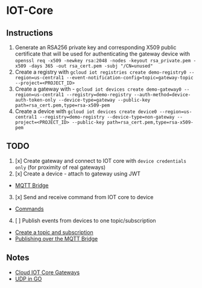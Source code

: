 # IOT-Core

## Instructions
1. Generate an RSA256 private key and corresponding X509 public certificate that will be used for authenticating the gateway device with `openssl req -x509 -newkey rsa:2048 -nodes -keyout rsa_private.pem -x509 -days 365 -out rsa_cert.pem -subj "/CN=unused"`
2. Create a registry with `gcloud iot registries create demo-registry0 --region=us-central1 --event-notification-config=topic=gateway-topic --project=<PROJECT_ID>`
3. Create a gateway with - `gcloud iot devices create demo-gateway0 --region=us-central1 --registry=demo-registry --auth-method=device-auth-token-only --device-type=gateway --public-key path=rsa_cert.pem,type=rsa-x509-pem`
4. Create a device with `gcloud iot devices create device0 --region=us-central1 --registry=demo-registry --device-type=non-gateway --project=<PROJECT_ID> --public-key path=rsa_cert.pem,type=rsa-x509-pem`

## TODO
1. [x] Create gateway  and connect to IOT core with `device credentials only` (for proximity of real gateways)
2. [x] Create a device - attach to gateway using JWT
 - [MQTT Bridge](https://cloud.google.com/iot/docs/how-tos/gateways/mqtt-bridge)
3. [x] Send and receive command from IOT core to device
 - [Commands](https://cloud.google.com/iot/docs/how-tos/commands)
4. [ ] Publish events from devices to one topic/subscription
 - [Create a topic and subscription](https://codelabs.developers.google.com/codelabs/cloud-iot-core-gateways/index.html#1)
 - [Publishing over the MQTT Bridge](https://cloud.google.com/iot/docs/how-tos/mqtt-bridge)

## Notes
- [Cloud IOT Core Gateways](https://codelabs.developers.google.com/codelabs/cloud-iot-core-gateways/index.html#0)
- [UDP in GO](https://jameshfisher.com/2016/11/17/udp-in-go/)
